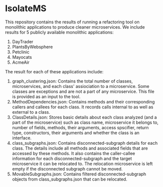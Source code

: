 # IsolateMS

  This repository contains the results of running a refactoring tool on monolithic applications to produce cleaner microservices. We include results for 5 publicly available monolithic applications:
  1. DayTrader
  2. PlantsByWebsphere
  3. Petclinic
  4. Mayocats
  5. AcmeAir

The result for each of these applications include:
 1. graph_clustering.json: Contains the total number of classes, microservices, and each class' assiociation to a microservice. Some classes are exceptions and are not a part of any microservice. This file is provided as an input to the tool.
 2. MethodDependencies.json: Contains methods and their corresponding callers and callees for each class. It records calls internal to as well as external to a class. 
 3. ClassDetails.json: Stores basic details about each class analyzed (and a part of the microservice) such as class name, microservice it belongs to, number of fields, methods, their arguments, access spscifier, return type, constructors, their arguments and whether the class is an interface.
 4. class_subgraphs.json: Contains disconnected-subgraph details for each class. The details include all methods and associated fields that are accessed by these methods. It also contains the caller-callee information for each disconnected-subgraph and the target microservice it can be relocated to. The relocation microservice is left empty if the disconnected subgraph cannot be moved. 
 5. MovableSubgraphs.json: Contains filtered disconnected-subgraph objects from class_subgraphs.json that can be relocated.
